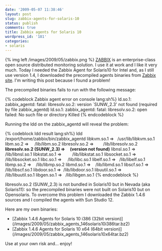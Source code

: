 ```yaml
---
date: '2009-05-07 11:38:46'
layout: post
slug: zabbix-agents-for-solaris-10
status: publish
comments: true
title: Zabbix agents for Solaris 10
wordpress_id: '181'
categories:
- solaris
---
```


{% img left /images/2009/05/zabbix.png %} [ZABBIX](http://www.zabbix.com) is an enterprise-class open source distributed monitoring solution. I use it at work and I like it very much. Today I needed the Zabbix Agent for Solaris10 for Intel and, as I still use version 1.4, I downloaded the precompiled agents binaries from [Zabbix site](http://www.zabbix.com/download.php). I'm writing this post because I found a problem!

The precompiled binaries fails to run with the following message:

{% codeblock Zabbix agent error on console lang:sh%}
ld.so.1: zabbix_agentd: fatal: libresolv.so.2: version `SUNW_2.3' not found (required by file zabbix_agentd)
ld.so.1: zabbix_agentd: fatal: libresolv.so.2: open failed: No such file or directory
Killed
{% endcodeblock %}

Running the ldd on the zabbix_agentd will reveal the problem:

{% codeblock ldd result lang:sh%}
ldd /export/home/zabbix/bin/zabbix_agentd
libkvm.so.1 =>   /usr/lib/libkvm.so.1
libm.so.2 =>     /lib/libm.so.2
libresolv.so.2 =>        /lib/libresolv.so.2
**libresolv.so.2 (SUNW_2.3) =>     (version not found)**
libnsl.so.1 =>   /lib/libnsl.so.1
libkstat.so.1 =>         /lib/libkstat.so.1
libsocket.so.1 =>        /lib/libsocket.so.1
libc.so.1 =>     /lib/libc.so.1
libelf.so.1 =>   /lib/libelf.so.1
libmp.so.2 =>    /lib/libmp.so.2
libmd.so.1 =>    /lib/libmd.so.1
libscf.so.1 =>   /lib/libscf.so.1
libdoor.so.1 =>  /lib/libdoor.so.1
libuutil.so.1 =>         /lib/libuutil.so.1
libgen.so.1 =>   /lib/libgen.so.1
{% endcodeblock %}

libresolv.so.2 (SUNW_2.3) is not bundled in Solaris10 but in Nevada (aka Solaris11): so the precompiled binaries were not built on Solaris10 but on Opensolaris. To overcome this problem I downloaded the Zabbix 1.4.6 sources and I compiled the agents with Sun Studio 12.

Here are my own binaries:
* [Zabbix 1.4.6 Agents for Solaris 10 i386 (32bit version)] (/images/2009/05/zabbix_agents_146solaris10i386tar.bz2)
* [Zabbix 1.4.6 Agents for Solaris 10 x64 (64bit version)] (/images/2009/05/zabbix_agents_146solaris10x64tar.bz2)

Use at your own risk and... enjoy!
